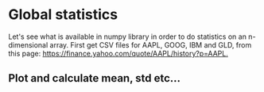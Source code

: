 # Global statistics

Let's see what is available in numpy library in order to do statistics on an n-dimensional array. First get CSV files for AAPL, GOOG, IBM and GLD, from this page: [https://finance.yahoo.com/quote/AAPL/history?p=AAPL. ](https://finance.yahoo.com/quote/AAPL/history?p=AAPL)

## Plot and calculate mean, std etc...



